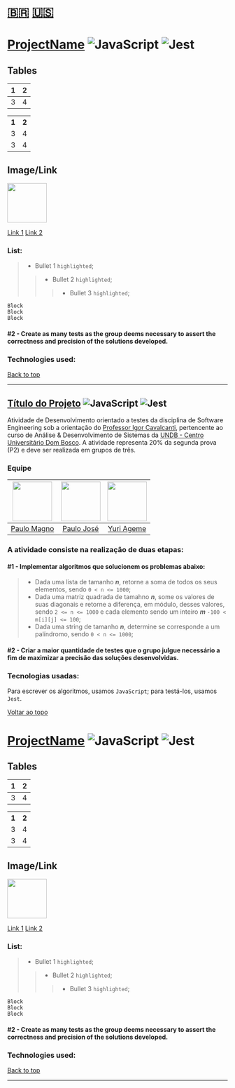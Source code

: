 # [🇧🇷](#ptbr) [🇺🇸](#en) <a name="back"></a>

# [ProjectName](https://github.com/pgmagno) ![JavaScript](https://img.shields.io/badge/javascript-%23323330.svg?style=for-the-badge&logo=javascript&logoColor=%23F7DF1E) ![Jest](https://img.shields.io/badge/-jest-%23C21325?style=for-the-badge&logo=jest&logoColor=white) <a name="en"></a>

## Tables

| 1 | 2 |
| :-: | :-: |
| 3 | 4 |

<table>
  <th>1</th>
  <th>2</th>
  <tr>
    <td>3</td>
    <td>4</td>  
  </tr> 
  <tr>
    <td>3</td>
    <td>4</td>  
  </tr>  
</table>

## Image/Link

<a target="_blank" href="https://github.com/pgmagno"><img width="90" height="90" src="https://github.com/pgmagno.png"></a>

<a target="_blank" href="https://github.com/pgmagno">Link 1</a>
[Link 2](https://github.com/pgmagno)


### List:
>* Bullet 1 `highlighted`;
>>* Bullet 2 `highlighted`;
>>>* Bullet 3 `highlighted`;

```
Block
Block
Block
```

#### #2 - Create as many tests as the group deems necessary to assert the correctness and precision of the solutions developed. 

### Technologies used:

[Back to top](#back)

---


## [Título do Projeto](https://github.com/cavalcantigor/eng-software-tdd) ![JavaScript](https://img.shields.io/badge/javascript-%23323330.svg?style=for-the-badge&logo=javascript&logoColor=%23F7DF1E) ![Jest](https://img.shields.io/badge/-jest-%23C21325?style=for-the-badge&logo=jest&logoColor=white) <a name="ptbr"></a>

Atividade de Desenvolvimento orientado a testes da disciplina de Software Engineering sob a orientação do [Professor Igor Cavalcanti](https://github.com/cavalcantigor/), pertencente ao curso de Análise & Desenvolvimento de Sistemas da [UNDB - Centro Universitário Dom Bosco](https://www.undb.edu.br/?utm_source=direto). A atividade representa 20% da segunda prova (P2) e deve ser realizada em grupos de três.

### Equipe

| <a target="_blank" href="https://github.com/pgmagno"><img width="90" height="90" src="https://github.com/pgmagno.png"></a> | <a target="_blank" href="https://github.com/paulojoseph"><img width="90" height="90" src="https://github.com/paulojoseph.png"></a> | <a target="_blank" href="https://github.com/yuriageme"><img width="90" height="90" src="https://github.com/yuriageme.png"></a> |
| :-: | :-: | :-: |
| <a target="_blank" href="https://github.com/pgmagno">Paulo Magno</a> | <a target="_blank" href="https://github.com/paulojoseph">Paulo José</a> | <a target="_blank" href="https://github.com/yuriageme">Yuri Ageme</a> |

### A atividade consiste na realização de duas etapas:
#### #1 - Implementar algoritmos que solucionem os problemas abaixo:
>* Dada uma lista de tamanho ***n***, retorne a soma de todos os seus elementos, sendo `0 < n <= 1000`;
>* Dada uma matriz quadrada de tamahno ***n***, some os valores de suas diagonais e retorne a diferença, em módulo, desses valores, sendo `2 <= n <= 1000` e cada elemento sendo um inteiro ***m*** `-100 < m[i][j] <= 100`;
>* Dada uma string de tamanho ***n***, determine se corresponde a um palíndromo, sendo `0 < n <= 1000`;
#### #2 - Criar a maior quantidade de testes que o grupo julgue necessário a fim de maximizar a precisão das soluções desenvolvidas. 

### Tecnologias usadas:

Para escrever os algoritmos, usamos `JavaScript`; para testá-los, usamos `Jest`.

[Voltar ao topo](#back)

# [ProjectName](https://github.com/pgmagno) ![JavaScript](https://img.shields.io/badge/javascript-%23323330.svg?style=for-the-badge&logo=javascript&logoColor=%23F7DF1E) ![Jest](https://img.shields.io/badge/-jest-%23C21325?style=for-the-badge&logo=jest&logoColor=white) <a name="en"></a>

## Tables

| 1 | 2 |
| :-: | :-: |
| 3 | 4 |

<table>
  <th>1</th>
  <th>2</th>
  <tr>
    <td>3</td>
    <td>4</td>  
  </tr> 
  <tr>
    <td>3</td>
    <td>4</td>  
  </tr>  
</table>

## Image/Link

<a target="_blank" href="https://github.com/pgmagno"><img width="90" height="90" src="https://github.com/pgmagno.png"></a>

<a target="_blank" href="https://github.com/pgmagno">Link 1</a>
[Link 2](https://github.com/pgmagno)


### List:
>* Bullet 1 `highlighted`;
>>* Bullet 2 `highlighted`;
>>>* Bullet 3 `highlighted`;

```
Block
Block
Block
```

#### #2 - Create as many tests as the group deems necessary to assert the correctness and precision of the solutions developed. 

### Technologies used:

[Back to top](#back)

---
